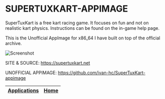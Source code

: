 # SUPERTUXKART-APPIMAGE

 SuperTuxKart is a free kart racing game. It focuses on fun and not on realistic kart physics. Instructions can be found on the in-game help page.
 
 This is the Unofficial AppImage for x86_64 I have built on top of the official archive.
 
 ![Screenshot](https://upload.wikimedia.org/wikipedia/commons/4/4d/SuperTuxKart_0.8_screenshot.jpg)

 SITE & SOURCE: https://supertuxkart.net

 UNOFFICIAL APPIMAGE: https://github.com/ivan-hc/SuperTuxKart-appimage

 | [Applications](https://portable-linux-apps.github.io/apps.html) | [Home](https://portable-linux-apps.github.io)
 | --- | --- |
